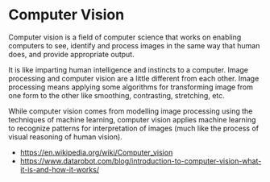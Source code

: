 # Computer Vision

Computer vision is a field of computer science that works on enabling computers to see, identify and process images in the same way that human does, and provide appropriate output.

It is like imparting human intelligence and instincts to a computer.
Image processing and computer vision are a little different from each other. Image processing means applying some algorithms for transforming image from one form to the other like smoothing, contrasting, stretching, etc.

While computer vision comes from modelling image processing using the techniques of machine learning, computer vision applies machine learning to recognize patterns for interpretation of images (much like the process of visual reasoning of human vision).

* <https://en.wikipedia.org/wiki/Computer_vision>
* <https://www.datarobot.com/blog/introduction-to-computer-vision-what-it-is-and-how-it-works/>
